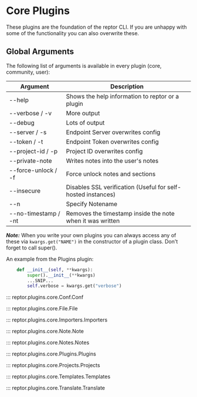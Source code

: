 
# Core Plugins

These plugins are the foundation of the reptor CLI. If you are unhappy with some of the functionality you can also overwrite these.

## Global Arguments

The following list of arguments is available in every plugin (core, community, user):

| Argument | Description |
| ---|---|
|--help | Shows the help information to reptor or a plugin |
|--verbose / -v| More output |
|--debug | Lots of output |
|--server / -s | Endpoint Server overwrites config |
|--token / -t | Endpoint Token overwrites config |
|--project-id  / -p | Project ID overwrites config |
|--private-note | Writes notes into the user's notes |
|--force-unlock / -f | Force unlock notes and sections |
|--insecure | Disables SSL verification (Useful for self-hosted instances) |
|--n | Specify Notename |
|--no-timestamp / -nt | Removes the timestamp inside the note when it was written |

***Note:*** When you write your own plugins you can always access any of these via `kwargs.get("NAME")` in the constructor of a plugin class. Don't forget to call super().

An example from the Plugins plugin:
```python
    def __init__(self, **kwargs):
        super().__init__(**kwargs)
        ...SNIP...
        self.verbose = kwargs.get("verbose")
```

::: reptor.plugins.core.Conf.Conf

::: reptor.plugins.core.File.File

::: reptor.plugins.core.Importers.Importers

::: reptor.plugins.core.Note.Note

::: reptor.plugins.core.Notes.Notes

::: reptor.plugins.core.Plugins.Plugins

::: reptor.plugins.core.Projects.Projects

::: reptor.plugins.core.Templates.Templates

::: reptor.plugins.core.Translate.Translate
